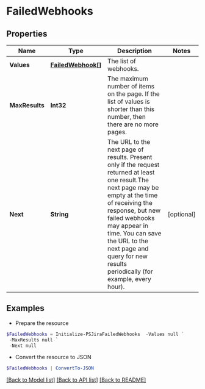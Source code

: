 # FailedWebhooks
## Properties

Name | Type | Description | Notes
------------ | ------------- | ------------- | -------------
**Values** | [**FailedWebhook[]**](FailedWebhook.md) | The list of webhooks. | 
**MaxResults** | **Int32** | The maximum number of items on the page. If the list of values is shorter than this number, then there are no more pages. | 
**Next** | **String** | The URL to the next page of results. Present only if the request returned at least one result.The next page may be empty at the time of receiving the response, but new failed webhooks may appear in time. You can save the URL to the next page and query for new results periodically (for example, every hour). | [optional] 

## Examples

- Prepare the resource
```powershell
$FailedWebhooks = Initialize-PSJiraFailedWebhooks  -Values null `
 -MaxResults null `
 -Next null
```

- Convert the resource to JSON
```powershell
$FailedWebhooks | ConvertTo-JSON
```

[[Back to Model list]](../README.md#documentation-for-models) [[Back to API list]](../README.md#documentation-for-api-endpoints) [[Back to README]](../README.md)

